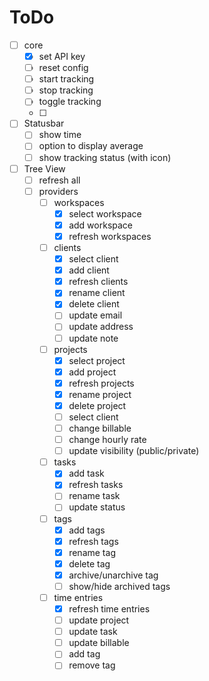 # ToDo
- [ ] core
  - [x] set API key
  - [ ] reset config
  - [ ] start tracking
  - [ ] stop tracking
  - [ ] toggle tracking
  - [ ] 
- [ ] Statusbar
  - [ ] show time
  - [ ] option to display average
  - [ ] show tracking status (with icon)
- [ ] Tree View
  - [ ] refresh all
  - [ ] providers
    - [ ] workspaces
      - [x] select workspace
      - [x] add workspace
      - [x] refresh workspaces
    - [ ] clients
      - [x] select client
      - [x] add client
      - [x] refresh clients
      - [x] rename client
      - [x] delete client
      - [ ] update email
      - [ ] update address
      - [ ] update note
    - [ ] projects
      - [x] select project
      - [x] add project
      - [x] refresh projects
      - [x] rename project
      - [x] delete project
      - [ ] select client
      - [ ] change billable
      - [ ] change hourly rate
      - [ ] update visibility (public/private)
    - [ ] tasks
      - [x] add task
      - [x] refresh tasks
      - [ ] rename task
      - [ ] update status
    - [ ] tags
      - [x] add tags
      - [x] refresh tags
      - [x] rename tag
      - [x] delete tag
      - [x] archive/unarchive tag
      - [ ] show/hide archived tags
    - [ ] time entries
      - [x] refresh time entries
      - [ ] update project
      - [ ] update task
      - [ ] update billable
      - [ ] add tag
      - [ ] remove tag